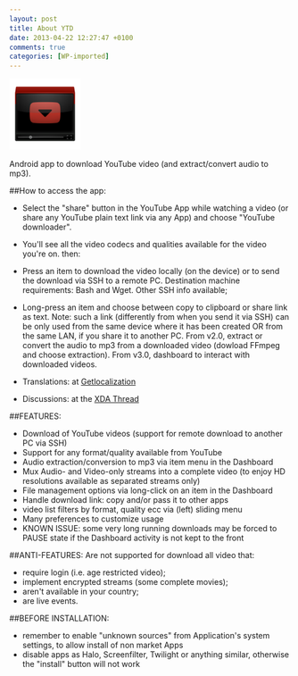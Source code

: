 ```yaml
---
layout: post
title: About YTD
date: 2013-04-22 12:27:47 +0100
comments: true
categories: [WP-imported]
---
```


![YTD](../images/128x128-ic_launcher_ytd_mod-web.png)

Android app to download YouTube video (and extract/convert audio to mp3).

##How to access the app:
- Select the "share" button in the YouTube App while watching a video (or share any YouTube plain text link via any App) and choose "YouTube downloader".
- You'll see all the video codecs and qualities available for the video you're on.
then:
- Press an item to download the video locally (on the device) or to send the download via SSH to a remote PC. Destination machine requirements: Bash and Wget. Other SSH info available;
- Long-press an item and choose between copy to clipboard or share link as text.
Note: such a link (differently from when you send it via SSH) can be only used from the same device where it has been created OR from the same LAN, if you share it to another PC.
From v2.0, extract or convert the audio to mp3 from a downloaded video (dowload FFmpeg and choose extraction).
From v3.0, dashboard to interact with downloaded videos.

- Translations: at [Getlocalization](www.getlocalization.com/ytdownloader)
- Discussions: at the [XDA Thread](http://forum.xda-developers.com/showthread.php?p=377087)

##FEATURES:
- Download of YouTube videos (support for remote download to another PC via SSH)
- Support for any format/quality available from YouTube
- Audio extraction/conversion to mp3 via item menu in the Dashboard
- Mux Audio- and Video-only streams into a complete video (to enjoy HD resolutions available as separated streams only)
- File management options via long-click on an item in the Dashboard
- Handle download link: copy and/or pass it to other apps
- video list filters by format, quality ecc via (left) sliding menu
- Many preferences to customize usage
- KNOWN ISSUE: some very long running downloads may be forced to PAUSE state if the Dashboard activity is not kept to the front

##ANTI-FEATURES:
Are not supported for download all video that:

- require login (i.e. age restricted video);
- implement encrypted streams (some complete movies);
- aren't available in your country;
- are live events.

##BEFORE INSTALLATION:
- remember to enable "unknown sources" from Application's system settings, to allow install of non market Apps
- disable apps as Halo, Screenfilter, Twilight or anything similar, otherwise the "install" button will not work
